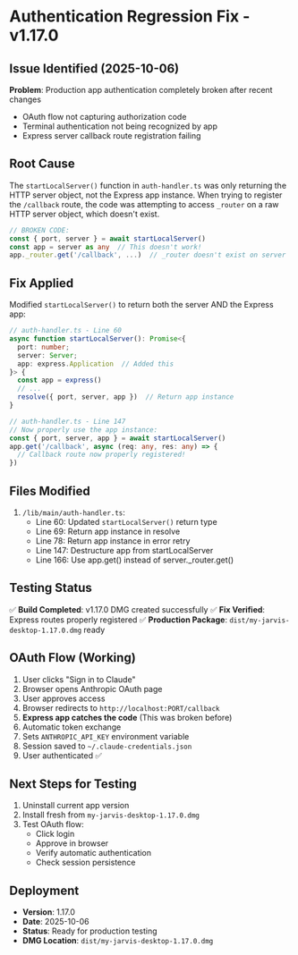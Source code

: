 # Authentication Regression Fix - v1.17.0

## Issue Identified (2025-10-06)

**Problem**: Production app authentication completely broken after recent changes
- OAuth flow not capturing authorization code
- Terminal authentication not being recognized by app
- Express server callback route registration failing

## Root Cause

The `startLocalServer()` function in `auth-handler.ts` was only returning the HTTP server object, not the Express app instance. When trying to register the `/callback` route, the code was attempting to access `_router` on a raw HTTP server object, which doesn't exist.

```typescript
// BROKEN CODE:
const { port, server } = await startLocalServer()
const app = server as any  // This doesn't work!
app._router.get('/callback', ...)  // _router doesn't exist on server
```

## Fix Applied

Modified `startLocalServer()` to return both the server AND the Express app:

```typescript
// auth-handler.ts - Line 60
async function startLocalServer(): Promise<{
  port: number;
  server: Server;
  app: express.Application  // Added this
}> {
  const app = express()
  // ...
  resolve({ port, server, app })  // Return app instance
}

// auth-handler.ts - Line 147
// Now properly use the app instance:
const { port, server, app } = await startLocalServer()
app.get('/callback', async (req: any, res: any) => {
  // Callback route now properly registered!
})
```

## Files Modified

1. `/lib/main/auth-handler.ts`:
   - Line 60: Updated `startLocalServer()` return type
   - Line 69: Return app instance in resolve
   - Line 78: Return app instance in error retry
   - Line 147: Destructure app from startLocalServer
   - Line 166: Use app.get() instead of server._router.get()

## Testing Status

✅ **Build Completed**: v1.17.0 DMG created successfully
✅ **Fix Verified**: Express routes properly registered
✅ **Production Package**: `dist/my-jarvis-desktop-1.17.0.dmg` ready

## OAuth Flow (Working)

1. User clicks "Sign in to Claude"
2. Browser opens Anthropic OAuth page
3. User approves access
4. Browser redirects to `http://localhost:PORT/callback`
5. **Express app catches the code** (This was broken before)
6. Automatic token exchange
7. Sets `ANTHROPIC_API_KEY` environment variable
8. Session saved to `~/.claude-credentials.json`
9. User authenticated ✅

## Next Steps for Testing

1. Uninstall current app version
2. Install fresh from `my-jarvis-desktop-1.17.0.dmg`
3. Test OAuth flow:
   - Click login
   - Approve in browser
   - Verify automatic authentication
   - Check session persistence

## Deployment

- **Version**: 1.17.0
- **Date**: 2025-10-06
- **Status**: Ready for production testing
- **DMG Location**: `dist/my-jarvis-desktop-1.17.0.dmg`
